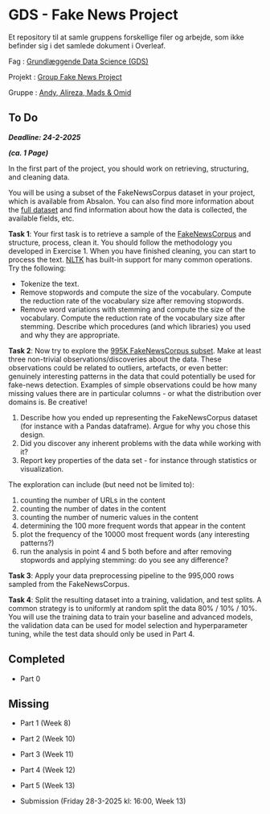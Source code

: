 # GDS - Fake News Project
Et repository til at samle gruppens forskellige filer og arbejde, som ikke befinder sig i det samlede dokument i Overleaf. 

Fag      : [Grundlæggende Data Science (GDS)](https://absalon.ku.dk/courses/80486)

Projekt  : [Group Fake News Project](https://absalon.ku.dk/courses/80486/assignments/232055)

Gruppe   : [Andy, Alireza, Mads &amp; Omid](https://absalon.ku.dk/groups/215410)

## To Do
***Deadline: 24-2-2025***

***(ca. 1 Page)***

In the first part of the project, you should work on retrieving, structuring, and cleaning data.

You will be using a subset of the FakeNewsCorpus dataset in your project, which is available from Absalon. You can also find more information about the [full dataset](https://github.com/several27/FakeNewsCorpus) and find information about how the data is collected, the available fields, etc.

**Task 1**: Your first task is to retrieve a sample of the [FakeNewsCorpus](https://raw.githubusercontent.com/several27/FakeNewsCorpus/master/news_sample.csv) and structure, process, clean it. You should follow the methodology you developed in Exercise 1. When you have finished cleaning, you can start to process the text. [NLTK](https://www.nltk.org/) has built-in support for many common operations. Try the following:

* Tokenize the text.
* Remove stopwords and compute the size of the vocabulary. Compute the reduction rate of the vocabulary size after removing stopwords.
* Remove word variations with stemming and compute the size of the vocabulary. Compute the reduction rate of the vocabulary size after stemming.
Describe which procedures (and which libraries) you used and why they are appropriate.

**Task 2**: Now try to explore the [995K FakeNewsCorpus subset](https://absalon.ku.dk/courses/80486/files/9275000/download?download_frd=1). Make at least three non-trivial observations/discoveries about the data. These observations could be related to outliers, artefacts, or even better: genuinely interesting patterns in the data that could potentially be used for fake-news detection. Examples of simple observations could be how many missing values there are in particular columns - or what the distribution over domains is. Be creative!

1. Describe how you ended up representing the FakeNewsCorpus dataset (for instance with a Pandas dataframe). Argue for why you chose this design.
2. Did you discover any inherent problems with the data while working with it?
3. Report key properties of the data set - for instance through statistics or visualization.

The exploration can include (but need not be limited to):

1. counting the number of URLs in the content
2. counting the number of dates in the content
3. counting the number of numeric values in the content
4. determining the 100 more frequent words that appear in the content
5. plot the frequency of the 10000 most frequent words (any interesting patterns?)
6. run the analysis in point 4 and 5 both before and after removing stopwords and applying stemming: do you see any difference?

**Task 3**: Apply your data preprocessing pipeline to the 995,000 rows sampled from the FakeNewsCorpus.

**Task 4**: Split the resulting dataset into a training, validation, and test splits. A common strategy is to uniformly at random split the data 80% / 10% / 10%. You will use the training data to train your baseline and advanced models, the validation data can be used for model selection and hyperparameter tuning, while the test data should only be used in Part 4.

## Completed
- Part 0

## Missing
- Part 1 (Week 8)
- Part 2 (Week 10)
- Part 3 (Week 11)
- Part 4 (Week 12)


- Part 5 (Week 13)
- Submission (Friday 28-3-2025 kl: 16:00, Week 13)
